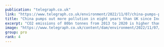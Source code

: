 ```yaml
---
publication: "telegraph.co.uk"
link: "https://www.telegraph.co.uk/environment/2022/11/07/china-pumps-pollution-eight-years-uk-since-industrial-revolution/"
title: "China pumps out more pollution in eight years than UK since Industrial Revolution"
excerpt: "CO2 emissions of 80bn tonnes from 2013 to 2020 is higher than Britain’s 78bn over 220 years"
image: "https://www.telegraph.co.uk/content/dam/environment/2022/11/07/TELEMMGLPICT000283920967_trans_NvBQzQNjv4BqpVlberWd9EgFPZtcLiMQf0Rf_Wk3V23H2268P_XkPxc.jpeg?impolicy=logo-overlay"
group: pro
rank: 4
---
```

